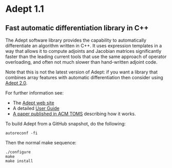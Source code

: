 # Adept 1.1
## Fast automatic differentiation library in C++

The Adept software library provides the capability to automatically
differentiate an algorithm written in C++.  It uses expression
templates in a way that allows it to compute adjoints and Jacobian
matrices significantly faster than the leading current tools that use
the same approach of operator overloading, and often not much slower
than hand-written adjoint code.

Note that this is not the latest version of Adept: if you want a
library that combines array features with automatic differentiation
then consider using [Adept 2.0](https://github.com/rjhogan/Adept-2).

For further information see:
* The [Adept web site](http://www.met.reading.ac.uk/clouds/adept/)
* A detailed [User Guide](http://www.met.reading.ac.uk/clouds/adept/adept_documentation_1.1.pdf)
* [A paper published in ACM TOMS](http://www.met.reading.ac.uk/~swrhgnrj/publications/adept.pdf) describing how it works.

To build Adept from a GitHub snapshot, do the following:

    autoreconf -fi

Then the normal make sequence:

    ./configure
    make
    make install